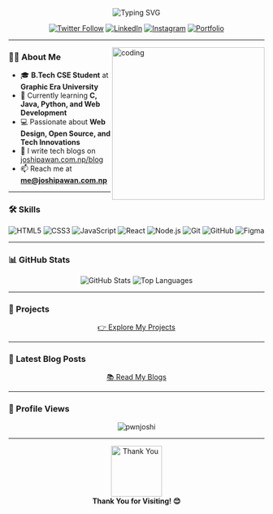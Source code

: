 <p align="center">
  <img src="https://readme-typing-svg.demolab.com/?font=Fira+Code&pause=1000&color=F75C7E&center=true&vCenter=true&random=false&width=435&lines=Hi%2C+I+am+Pawan+Joshi;Web+Developer;Tech+Enthusiast;Open-Source+Contributor" alt="Typing SVG">
</p>

<p align="center">
  <a href="https://twitter.com/pwnjoshidev"><img src="https://img.shields.io/twitter/follow/pwnjoshidev?style=social" alt="Twitter Follow"></a> 
  <a href="https://www.linkedin.com/in/pwnjoshi"><img src="https://img.shields.io/badge/LinkedIn-pwnjoshi-blue.svg" alt="LinkedIn"></a> 
  <a href="https://www.instagram.com/pawancanvas"><img src="https://img.shields.io/badge/Instagram-pawancanvas-red.svg" alt="Instagram"></a> 
  <a href="https://joshipawan.com.np"><img src="https://img.shields.io/badge/Portfolio-joshipawan.com.np-brightgreen" alt="Portfolio"></a>
</p>

---

<img align="right" alt="coding" width="300" src="https://media.tenor.com/sveyP9rGWd8AAAAi/text-work.gif">

### 👨‍💻 About Me

- 🎓 **B.Tech CSE Student** at **Graphic Era University**
- 🌱 Currently learning **C, Java, Python, and Web Development**
- 💻 Passionate about **Web Design, Open Source, and Tech Innovations**
- 📝 I write tech blogs on [joshipawan.com.np/blog](https://joshipawan.com.np/blog)
- 📫 Reach me at **me@joshipawan.com.np**

---

### 🛠️ Skills

<p align="center">
  <img src="https://img.shields.io/badge/HTML5-E34F26?style=for-the-badge&logo=html5&logoColor=white" alt="HTML5">
  <img src="https://img.shields.io/badge/CSS3-1572B6?style=for-the-badge&logo=css3&logoColor=white" alt="CSS3">
  <img src="https://img.shields.io/badge/JavaScript-F7DF1E?style=for-the-badge&logo=javascript&logoColor=black" alt="JavaScript">
  <img src="https://img.shields.io/badge/React-20232A?style=for-the-badge&logo=react&logoColor=61DAFB" alt="React">
  <img src="https://img.shields.io/badge/Node.js-43853D?style=for-the-badge&logo=node.js&logoColor=white" alt="Node.js">
  <img src="https://img.shields.io/badge/Git-F05032?style=for-the-badge&logo=git&logoColor=white" alt="Git">
  <img src="https://img.shields.io/badge/GitHub-100000?style=for-the-badge&logo=github&logoColor=white" alt="GitHub">
  <img src="https://img.shields.io/badge/Figma-F24E1E?style=for-the-badge&logo=figma&logoColor=white" alt="Figma">
</p>

---

### 📊 GitHub Stats

<p align="center">
  <img src="https://github-readme-stats.vercel.app/api?username=pwnjoshi&show_icons=true&theme=dracula" alt="GitHub Stats">
  <img src="https://github-readme-stats.vercel.app/api/top-langs/?username=pwnjoshi&layout=compact&theme=dracula" alt="Top Languages">
</p>

---

### 📂 Projects

<p align="center">
  <a href="https://joshipawan.com.np">👉 Explore My Projects</a>
</p>

---

### 📝 Latest Blog Posts

<p align="center">
  <a href="https://joshipawan.com.np/blog">📚 Read My Blogs</a>
</p>

---

### 👀 Profile Views

<p align="center">
  <img src="https://komarev.com/ghpvc/?username=pwnjoshi&label=Profile%20views&color=0e75b6&style=flat" alt="pwnjoshi" />
</p>

---

<p align="center">
  <img src="https://media.giphy.com/media/L1R1tvI9svkIWwpVYr/giphy.gif" width="100" alt="Thank You">
  <br>
  <b>Thank You for Visiting! 😊</b>
</p>
